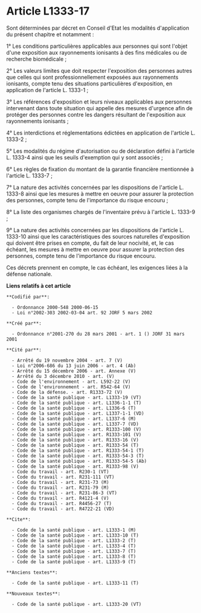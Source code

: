 # Article L1333-17

Sont déterminées par décret en Conseil d'Etat les modalités d'application du présent chapitre et notamment :

1° Les conditions particulières applicables aux personnes qui sont l'objet d'une exposition aux rayonnements ionisants à des
fins médicales ou de recherche biomédicale ;

2° Les valeurs limites que doit respecter l'exposition des personnes autres que celles qui sont professionnellement exposées
aux rayonnements ionisants, compte tenu des situations particulières d'exposition, en application de l'article L. 1333-1 ;

3° Les références d'exposition et leurs niveaux applicables aux personnes intervenant dans toute situation qui appelle des
mesures d'urgence afin de protéger des personnes contre les dangers résultant de l'exposition aux rayonnements ionisants ;

4° Les interdictions et réglementations édictées en application de l'article L. 1333-2 ;

5° Les modalités du régime d'autorisation ou de déclaration défini à l'article L. 1333-4 ainsi que les seuils d'exemption qui
y sont associés ;

6° Les règles de fixation du montant de la garantie financière mentionnée à l'article L. 1333-7 ;

7° La nature des activités concernées par les dispositions de l'article L. 1333-8 ainsi que les mesures à mettre en oeuvre
pour assurer la protection des personnes, compte tenu de l'importance du risque encouru ;

8° La liste des organismes chargés de l'inventaire prévu à l'article L. 1333-9 ;

9° La nature des activités concernées par les dispositions de l'article L. 1333-10 ainsi que les caractéristiques des sources
naturelles d'exposition qui doivent être prises en compte, du fait de leur nocivité, et, le cas échéant, les mesures à mettre
en oeuvre pour assurer la protection des personnes, compte tenu de l'importance du risque encouru.

Ces décrets prennent en compte, le cas échéant, les exigences liées à la défense nationale.

**Liens relatifs à cet article**

	**Codifié par**:

	  - Ordonnance 2000-548 2000-06-15
	  - Loi n°2002-303 2002-03-04 art. 92 JORF 5 mars 2002

	**Créé par**:

	  - Ordonnance n°2001-270 du 28 mars 2001 - art. 1 () JORF 31 mars 2001

	**Cité par**:

	  - Arrêté du 19 novembre 2004 - art. 7 (V)
	  - Loi n°2006-686 du 13 juin 2006 - art. 4 (Ab)
	  - Arrêté du 15 décembre 2006 - art. Annexe (V)
	  - Arrêté du 3 décembre 2010 - art. (V)
	  - Code de l'environnement - art. L592-22 (V)
	  - Code de l'environnement - art. R542-64 (V)
	  - Code de la défense. - art. R1333-72 (V)
	  - Code de la santé publique - art. L1333-19 (VT)
	  - Code de la santé publique - art. L1336-1-1 (T)
	  - Code de la santé publique - art. L1336-6 (T)
	  - Code de la santé publique - art. L1337-1-1 (VD)
	  - Code de la santé publique - art. L1337-6 (M)
	  - Code de la santé publique - art. L1337-7 (VD)
	  - Code de la santé publique - art. R1333-100 (V)
	  - Code de la santé publique - art. R1333-101 (V)
	  - Code de la santé publique - art. R1333-16 (V)
	  - Code de la santé publique - art. R1333-54 (T)
	  - Code de la santé publique - art. R1333-54-1 (T)
	  - Code de la santé publique - art. R1333-54-3 (T)
	  - Code de la santé publique - art. R1333-54-5 (Ab)
	  - Code de la santé publique - art. R1333-98 (V)
	  - Code du travail - art. R230-1 (VT)
	  - Code du travail - art. R231-111 (VT)
	  - Code du travail - art. R231-73 (M)
	  - Code du travail - art. R231-79 (M)
	  - Code du travail - art. R231-86-3 (VT)
	  - Code du travail - art. R4121-4 (V)
	  - Code du travail - art. R4456-27 (T)
	  - Code du travail - art. R4722-21 (VD)

	**Cite**:

	  - Code de la santé publique - art. L1333-1 (M)
	  - Code de la santé publique - art. L1333-10 (T)
	  - Code de la santé publique - art. L1333-2 (T)
	  - Code de la santé publique - art. L1333-4 (T)
	  - Code de la santé publique - art. L1333-7 (T)
	  - Code de la santé publique - art. L1333-8 (T)
	  - Code de la santé publique - art. L1333-9 (T)

	**Anciens textes**:

	  - Code de la santé publique - art. L1333-11 (T)

	**Nouveaux textes**:

	  - Code de la santé publique - art. L1333-20 (VT)

